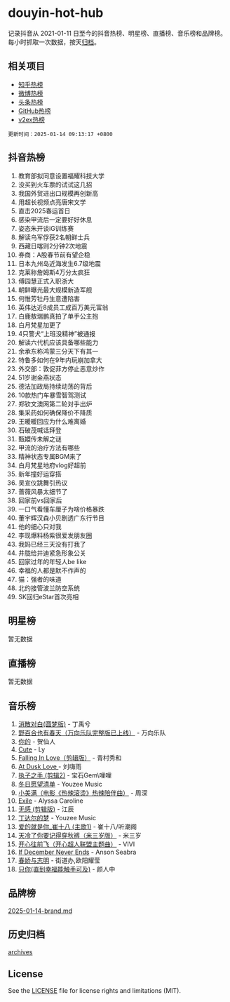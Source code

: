 # douyin-hot-hub

记录抖音从 2021-01-11 日至今的抖音热榜、明星榜、直播榜、音乐榜和品牌榜。每小时抓取一次数据，按天[归档](archives)。

## 相关项目

- [知乎热榜](https://github.com/lonnyzhang423/zhihu-hot-hub)
- [微博热榜](https://github.com/lonnyzhang423/weibo-hot-hub)
- [头条热榜](https://github.com/lonnyzhang423/toutiao-hot-hub)
- [GitHub热榜](https://github.com/lonnyzhang423/github-hot-hub)
- [v2ex热榜](https://github.com/lonnyzhang423/v2ex-hot-hub)


`更新时间：2025-01-14 09:13:17 +0800`

## 抖音热榜

1. 教育部拟同意设置福耀科技大学
1. 没买到火车票的试试这几招
1. 我国外贸进出口规模再创新高
1. 用超长视频点亮唐宋文学
1. 直击2025春运首日
1. 感染甲流后一定要好好休息
1. 姿态朱开谈iG训练赛
1. 解读乌军俘获2名朝鲜士兵
1. 西藏日喀则2分钟2次地震
1. 券商：A股春节前有望企稳
1. 日本九州岛近海发生6.7级地震
1. 克莱称詹姆斯4万分太疯狂
1. 傅园慧正式入职浙大
1. 朝鲜曝光最大规模新造军舰
1. 何惟芳牡丹生意遭陷害
1. 英伟达近8成员工成百万美元富翁
1. 白鹿敖瑞鹏真拍了单手公主抱
1. 白月梵星加更了
1. 4只警犬“上班没精神”被通报
1. 解读六代机应该具备哪些能力
1. 余承东称鸿蒙三分天下有其一
1. 特鲁多如何在9年内玩崩加拿大
1. 外交部：敦促菲方停止恶意炒作
1. 51岁谢金燕状态
1. 德法加政局持续动荡的背后
1. 10款热门车暴雪智驾测试
1. 郑钦文澳网第二轮对手出炉
1. 集采药如何确保降价不降质
1. 王暖暖回应为什么难离婚
1. 石破茂喊话拜登
1. 甄嬛传未解之谜
1. 甲流的治疗方法有哪些
1. 精神状态专属BGM来了
1. 白月梵星地府vlog好超前
1. 新年撞好运穿搭
1. 吴宣仪跳舞引热议
1. 蔷薇风暴太细节了
1. 回家前vs回家后
1. 一口气看懂车厘子为啥价格暴跌
1. 董宇辉汉森小贝剧透广东行节目
1. 他的细心只对我
1. 李现爆料杨紫很爱发朋友圈
1. 我妈已经三天没有打我了
1. 井胧给井迪紧急形象公关
1. 回家过年的年轻人be like
1. 幸福的人都是默不作声的
1. 猫：强者的味道
1. 北约接管波兰防空系统
1. SK回归eStar首次亮相

## 明星榜

暂无数据

## 直播榜

暂无数据

## 音乐榜

1. [消散对白(圆梦版)](https://sf5-hl-cdn-tos.douyinstatic.com/obj/tos-cn-ve-2774/og4jB5I5IizzoZVAAAzWgBMAsMDWoArfwBOiFs) - 丁禹兮
1. [野百合也有春天（万向乐队完整版已上线）](https://sf5-hl-cdn-tos.douyinstatic.com/obj/tos-cn-ve-2774/oMnUxhRAMiAGBqDtIPBQ7ACYQZFlJCftcgeDJE) - 万向乐队
1. [你的](https://sf5-hl-cdn-tos.douyinstatic.com/obj/tos-cn-ve-2774/oYuIeKf42jB7sEV6B2upMdpYAgfrQWj0FeRegh) - 贺仙人
1. [Cute](https://sf5-hl-cdn-tos.douyinstatic.com/obj/tos-cn-ve-2774/o4IbIzHWKAAB4wsS5qMBRiiAlEBGTpQRNfFvuo) - Ly
1. [Falling In Love（剪辑版）](https://sf5-hl-cdn-tos.douyinstatic.com/obj/tos-cn-ve-2774/o8ajpA8zzgBPahbBIO8AcKGBLJezFCRd1wfP9f) - 青村秀和
1. [ At Dusk  Love ](https://sf5-hl-cdn-tos.douyinstatic.com/obj/tos-cn-ve-2774/o8CrpCf5CaYgI4ZrtQgMQAFEfuGqNnRSDQAPBc) - 刘嗨雨
1. [执子之手 (剪辑2)](https://sf5-hl-cdn-tos.douyinstatic.com/obj/tos-cn-ve-2774/oUoZLQjCc31XzqsBnBQUNgeKtYPBcgbFDwtfcu) - 宝石Gem\哩哩
1. [冬日愿望清单](https://sf3-cdn-tos.douyinstatic.com/obj/tos-cn-ve-2774/oIIgUOeamCFCVAzxN6MFRLIBlLGpUqQxeeHrLE) - Youzee Music
1. [小美满（电影《热辣滚烫》热辣陪伴曲）](https://sf5-hl-cdn-tos.douyinstatic.com/obj/tos-cn-ve-2774/o0GAn2lSgfZIDUgtevCGDQYnFg4CwnrBaxbTZL) - 周深
1. [Exile](https://sf5-hl-cdn-tos.douyinstatic.com/obj/tos-cn-ve-2774/oYj4gAQTknKE3WW0Je8KGmQ7z1cA4FefwtbufD) - Alyssa Caroline
1. [无感 (剪辑版)](https://sf5-hl-cdn-tos.douyinstatic.com/obj/tos-cn-ve-2774/o0eIsUzJBDlQaQFC5OFlgbMEZC1TFYBftOBn6p) - 江辰
1. [丁达尔的梦](https://sf5-hl-cdn-tos.douyinstatic.com/obj/tos-cn-ve-2774/oMU3WirUZBVQkAC9ccG5P2IQirziZM2RTInUY) - Youzee Music
1. [爱的就是你_崔十八 (主歌1)](https://sf5-hl-cdn-tos.douyinstatic.com/obj/tos-cn-ve-2774/oI5BO5DhFZ6UTcNCnZaOCBLtZ7WIMQGfgnXf5E) - 崔十八/听潮阁
1. [天冷了你要记得穿秋裤（米三岁版）](https://sf5-hl-cdn-tos.douyinstatic.com/obj/tos-cn-ve-2774/oQlIwVIDWiZ6BQilAorS7MA0AgCkQDvcZAdm1) - 米三岁
1. [开心往前飞（开心超人联盟主题曲）](https://sf6-cdn-tos.douyinstatic.com/obj/tos-cn-ve-2774/9d8fb7c82cf1421fb93a9fe925275e0a) - VIVI
1. [If December Never Ends](https://sf5-hl-cdn-tos.douyinstatic.com/obj/tos-cn-ve-2774/oY1IQMoTgCFIBg8RZifyqlBBt1UFgitTYmxeOS) - Anson Seabra
1. [春娇与志明](https://sf5-hl-cdn-tos.douyinstatic.com/obj/tos-cn-ve-2774/e530d8fceb7044b39707d7f9ff54add1) - 街道办,欧阳耀莹
1. [只你(直到幸福能触手可及)](https://sf5-hl-cdn-tos.douyinstatic.com/obj/tos-cn-ve-2774/o0lBkRDzFTeaVSUz3ZZSCBVtZ5DIMQGfgmEAuE) - 颜人中

## 品牌榜

[2025-01-14-brand.md](archives/2025-01-14-brand.md)

## 历史归档

[archives](archives)

## License

See the [LICENSE](LICENSE) file for license rights and limitations (MIT).
